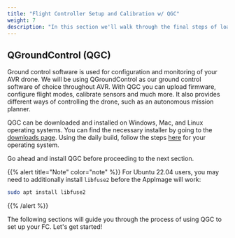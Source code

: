```yaml
---
title: "Flight Controller Setup and Calibration w/ QGC"
weight: 7
description: "In this section we'll walk through the final steps of loading firmware and calibrating your drone before your first flight."
---
```


## QGroundControl (QGC)

Ground control software is used for configuration and monitoring of your AVR drone.
We will be using QGroundControl as our ground control software of choice
throughout AVR. With QGC you can upload firmware, configure flight modes,
calibrate sensors and much more. It also provides different ways of controlling
the drone, such as an autonomous mission planner.

QGC can be downloaded and installed on Windows, Mac, and Linux operating systems.
You can find the necessary installer by going to the
[downloads page](https://docs.qgroundcontrol.com/master/en/releases/daily_builds.html).
Using the daily build, follow the steps
[here](https://docs.qgroundcontrol.com/master/en/getting_started/download_and_install.html)
for your operating system.

Go ahead and install QGC before proceeding to the next section.

{{% alert title="Note" color="note" %}}
For Ubuntu 22.04 users, you may need to additionally install `libfuse2` before the
AppImage will work:

```bash
sudo apt install libfuse2
```

{{% /alert %}}

The following sections will guide you through the process of using
QGC to set up your FC. Let's get started!
